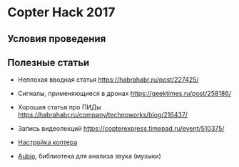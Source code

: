 Copter Hack 2017
===

Условия проведения
---

Полезные статьи
---
* Неплохая вводная статья
https://habrahabr.ru/post/227425/ 

* Сигналы, применяющиеся в дронах
https://geektimes.ru/post/258186/ 

* Хорошая статья про ПИДы
https://habrahabr.ru/company/technoworks/blog/216437/

* Запись видеолекций
https://copterexpress.timepad.ru/event/510375/

* [Настройка коптера](docs/setup.md)

* [Aubio](https://aubio.org), библиотека для анализа звука (музыки)
